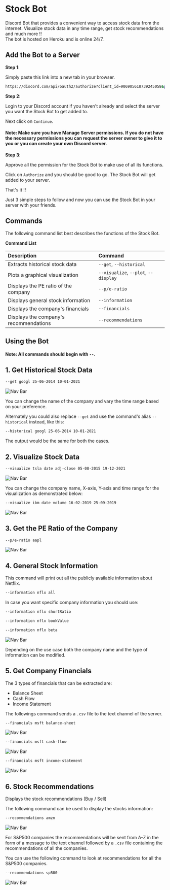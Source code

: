 # Stock Bot

Discord Bot that provides a convenient way to access stock data from the internet. Visualize stock data in any time range, get stock recommendations and much more !!   
The bot is hosted on Heroku and is online 24/7.

## Add the Bot to a Server

**Step 1**: 

Simply paste this link into a new tab in your browser.

```bash
https://discord.com/api/oauth2/authorize?client_id=906905618739245058&permissions=271972432&scope=bot
```

**Step 2**: 

Login to your Discord account if you haven't already and select the server you want the Stock Bot to get added to. 

Next click on `Continue`.

#### Note: Make sure you have Manage Server permissions. If you do not have the necessary permissions you can request the server owner to give it to you or you can create your own Discord server.

**Step 3**:

Approve all the permission for the Stock Bot to make use of all its functions.

Click on `Authorize` and you should be good to go. The Stock Bot will get added to your server.

That's it !!

Just 3 simple steps to follow and now you can use the Stock Bot in your server with your friends.

## Commands

The following command list best describes the functions of the Stock Bot.

**Command List**

| Description                             | Command                                                   |
| :-------------------------------------- | :-------------------------------------------------------- |
| Extracts historical stock data          | `--get`, `--historical`                                   |
| Plots a graphical visualization         | `--visualize`, `--plot`, `--display`                      |
| Displays the PE ratio of the company    | `--p/e-ratio`                                             |
| Displays general stock information      | `--information`                                           |
| Displays the company's financials       | `--financials`                                            |
| Displays the company's recommendations  | `--recommendations`                                       |

## Using the Bot

#### Note: All commands should begin with `--`.

## 1. Get Historical Stock Data

```bash
--get googl 25-06-2014 10-01-2021
```

![Nav Bar](https://github.com/rprkh/Stock-Bot/blob/main/images/h3.PNG)

You can change the name of the company and vary the time range based on your preference. 

Alternately you could also replace `--get` and use the command's alias `--historical` instead, like this:

```bash
--historical googl 25-06-2014 10-01-2021
```

The output would be the same for both the cases.

## 2. Visualize Stock Data

```bash
--visualize tsla date adj-close 05-08-2015 19-12-2021
```

![Nav Bar](https://github.com/rprkh/Stock-Bot/blob/main/images/h4.PNG)

You can change the company name, X-axis, Y-axis and time range for the visualization as demonstrated below:

```bash
--visualize ibm date volume 16-02-2019 25-09-2019
```

![Nav Bar](https://github.com/rprkh/Stock-Bot/blob/main/images/h5.PNG)

## 3. Get the PE Ratio of the Company

```bash
--p/e-ratio aapl
```

![Nav Bar](https://github.com/rprkh/Stock-Bot/blob/main/images/h6.PNG)

## 4. General Stock Information

This command will print out all the publicly available information about Netflix.

```bash
--information nflx all
```

In case you want specific company information you should use:

```bash
--information nflx shortRatio
```

```bash
--information nflx bookValue
```

```bash
--information nflx beta
```

![Nav Bar](https://github.com/rprkh/Stock-Bot/blob/main/images/h7.PNG)

Depending on the use case both the company name and the type of information can be modified.

## 5. Get Company Financials

The 3 types of financials that can be extracted are:
 - Balance Sheet
 - Cash Flow
 - Income Statement

The followings command sends a `.csv` file to the text channel of the server.

```bash
--financials msft balance-sheet
```

![Nav Bar](https://github.com/rprkh/Stock-Bot/blob/main/images/h8.PNG)

```bash
--financials msft cash-flow
```

![Nav Bar](https://github.com/rprkh/Stock-Bot/blob/main/images/h9.PNG)

```bash
--financials msft income-statement
```

![Nav Bar](https://github.com/rprkh/Stock-Bot/blob/main/images/h10.PNG)

## 6. Stock Recommendations

Displays the stock recommendations (Buy / Sell)

The following command can be used to display the stocks information:

```bash
--recommendations amzn
```

![Nav Bar](https://github.com/rprkh/Stock-Bot/blob/main/images/h11.PNG)

For S&P500 companies the recommendations will be sent from A-Z in the form of a message to the text channel followed by a `.csv` file containing the recommendations of all the companies.

You can use the following command to look at recommendations for all the S&P500 companies.

```bash
--recommendations sp500
```

![Nav Bar](https://github.com/rprkh/Stock-Bot/blob/main/images/h12.PNG)